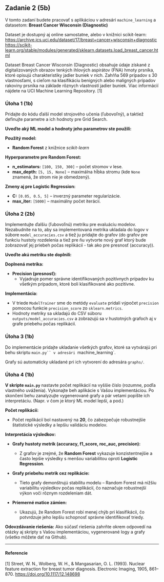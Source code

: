 ## Zadanie 2 (5b)

V tomto zadaní budete pracovať s aplikáciou v adresári `machine_learning` a datasetom: **Breast Cancer Wisconsin (Diagnostic)**

Dataset je dostupný aj online samostatne, alebo v knižnici scikit-learn: 
https://archive.ics.uci.edu/dataset/17/breast+cancer+wisconsin+diagnostic
https://scikit-learn.org/stable/modules/generated/sklearn.datasets.load_breast_cancer.html

Dataset Breast Cancer Wisconsin (Diagnostic) obsahuje údaje získané z digitalizovaných obrazov tenkých ihlových aspirátov (FNA) hmoty prsníka, ktoré opisujú charakteristiky jadier buniek v nich. Zahŕňa 569 prípadov s 30 vlastnosťami, s cieľom na klasifikáciu benigných alebo maligných prípadov rakoviny prsníka na základe rôznych vlastností jadier buniek. Viac informácií nájdete na UCI Machine Learning Repository. [1]

### Úloha 1 (1b)

Pridajte do kódu ďalší model strojového učenia (ľubovoľný), a taktiež definujte parametre a ich hodnoty pre Grid Search.

**Uveďte aký ML model a hodnoty jeho parametrov ste použili:**

**Použitý model:**  
- **Random Forest** z knižnice *scikit-learn*

**Hyperparametre pre Random Forest:**
- **n_estimators:** `[100, 150, 300]` – počet stromov v lese.
- **max_depth:** `[5, 15, None]` – maximálna hĺbka stromu (kde `None` znamená, že strom nie je obmedzený).

**Zmeny aj pre Logistic Regression:**  
- **C:** `[0.05, 0.5, 5]` – inverzný parameter regularizácie.
- **max_iter:** `[5000]` – maximálny počet iterácií.

### Úloha 2 (2b)

Implementujte ďalšiu (ľubovoľnú) metriku pre evaluáciu modelov. Nezabudnite na to, aby sa implementovaná metrika ukladala do logov v súbore `model_accuracies.csv` a tiež ju pridajte do grafov (do grafov pre funkciu hustoty rozdelenia a tiež pre ňu vytvorte nový graf ktorý bude zobrazovať jej priebeh počas replikácií - tak ako pre presnosť (accuracy)).  

**Uveďte akú metriku ste doplnili:**

**Doplnená metrika:**  
- **Precision (presnosť):**  
  - Vyjadruje pomer správne identifikovaných pozitívnych prípadov ku všetkým prípadom, ktoré boli klasifikované ako pozitívne.

**Implementácia:**
- V triede `ModelTrainer` sme do metódy `evaluate` pridali výpočet `precision` pomocou funkcie `precision_score` zo `sklearn.metrics`.
- Hodnoty metriky sa ukladajú do CSV súboru `outputs/model_accuracies.csv` a zobrazujú sa v hustotných grafoch aj v grafe priebehu počas replikácií.


### Úloha 3 (1b)

Do implementácie pridajte ukladanie všetkých grafov, ktoré sa vytvárajú pri behu skriptu `main.py`` v adresári `machine_learning`.


Grafy sú automaticky ukladané pri ich vytvorení do adresára `graphs/`.
 

### Úloha 4 (1b)

**V skripte `main.py`** nastavte počet replikácií na vyššie číslo (rozumne, podľa vlastného uváženia). Vykonajte beh aplikácie s Vašou implementáciou. Po skončení behu zanalyzujte vygenerované grafy a pár vetami popíšte ich interpretáciu. (Napr. v čom je ktorý ML model lepší, a pod.)

**Počet replikácií:**
- Počet replikácií bol nastavený na **20**, čo zabezpečuje robustnejšie štatistické výsledky a lepšiu validáciu modelov.

**Interpretácia výsledkov:**
- **Grafy hustoty metrik (accuracy, f1_score, roc_auc, precision):**  
  - Z grafov je zrejmé, že **Random Forest** vykazuje konzistentnejšie a často lepšie výsledky s menšou variabilitou oproti **Logistic Regression**.
  
- **Grafy priebehu metrik cez replikácie:**  
  - Tieto grafy demonštrujú stabilitu modelu – Random Forest má nižšiu variabilitu výsledkov počas replikácií, čo naznačuje robustnejší výkon voči rôznym rozdeleniam dát.
  
- **Priemerné matice zámien:**  
  - Ukazujú, že Random Forest robí menej chýb pri klasifikácii, čo potvrdzuje jeho lepšiu schopnosť správne identifikovať triedy.


**Odovzdávanie riešenia:** Ako súčasť riešenia zahrňte okrem odpovedí na otázky aj skripty s Vašou implementáciou, vygenerované logy a grafy (všetko môžete dať na Github).

----

#### Referencie

[1] Street, W. N., Wolberg, W. H., & Mangasarian, O. L. (1993). Nuclear feature extraction for breast tumor diagnosis. Electronic Imaging, 1905, 861–870. https://doi.org/10.1117/12.148698
